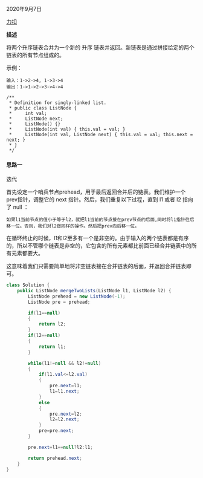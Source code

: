 2020年9月7日

[力扣](https://leetcode-cn.com/problems/merge-two-sorted-lists)

**描述**

将两个升序链表合并为一个新的 升序 链表并返回。新链表是通过拼接给定的两个链表的所有节点组成的。 

示例：
```
输入：1->2->4, 1->3->4
输出：1->1->2->3->4->4
```
```
/**
 * Definition for singly-linked list.
 * public class ListNode {
 *     int val;
 *     ListNode next;
 *     ListNode() {}
 *     ListNode(int val) { this.val = val; }
 *     ListNode(int val, ListNode next) { this.val = val; this.next = next; }
 * }
 */
```
#### 思路一

迭代

首先设定一个哨兵节点prehead，用于最后返回合并后的链表。我们维护一个prev指针，调整它的 next 指针。然后，我们重复以下过程，直到 l1 或者 l2 指向了 null ：
```
如果l1当前节点的值小于等于l2，就把l1当前的节点接在prev节点的后面,同时将l1指针往后移一位。否则，我们对l2做同样的操作。然后把prev向后移一位。
```
在循环终止的时候，l1和l2至多有一个是非空的。由于输入的两个链表都是有序的，所以不管哪个链表是非空的，它包含的所有元素都比前面已经合并链表中的所有元素都要大。

这意味着我们只需要简单地将非空链表接在合并链表的后面，并返回合并链表即可。
```java
class Solution {
    public ListNode mergeTwoLists(ListNode l1, ListNode l2) {
        ListNode prehead = new ListNode(-1);
        ListNode pre = prehead;

        if(l1==null)
        {
            return l2;
        }
        if(l2==null)
        {
            return l1;
        }

        while(l1!=null && l2!=null)
        {
            if(l1.val<=l2.val)
            {
                pre.next=l1;
                l1=l1.next;
            }
            else
            {
                pre.next=l2;
                l2=l2.next;
            }
            pre=pre.next;
        }

        pre.next=l1==null?l2:l1;

        return prehead.next;
    }    
}
```
